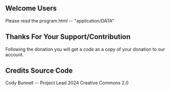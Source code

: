 ## Welcome Users

Please read the program.html -- "application/DATA"

## Thanks For Your Support/Contribution 
Following the donation you will get a code as a copy of your donation to our account.

## Credits Source Code

Cody Bunnell -- Project Lead 2024 Creative Commons 2.0
